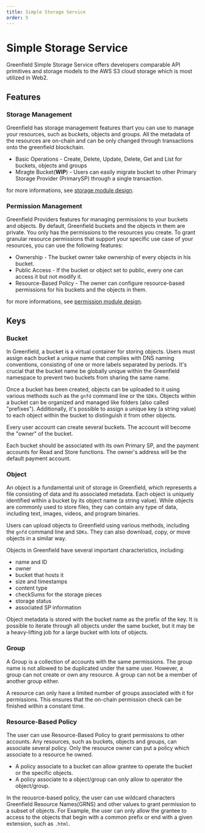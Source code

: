 ```yaml
---
title: Simple Storage Service
order: 5
---
```


# Simple Storage Service

Greenfield Simple Storage Service offers developers comparable API primitives and storage models to the AWS S3 cloud storage which 
is most utilized in Web2. 

## Features

### Storage Management

Greenfield has storage management features thart you can use to manage your resources, such as buckets, objects and groups. All the metadata of the resources are on-chain and can be only changed through transactions onto the greenfield blockchain. 

* Basic Operations - Create, Delete, Update, Delete, Get and List for buckets, objects and groups
* Miragte Bucket(**WIP**) - Users can easily migrate bucket to other Primary Storage Provider (PrimarySP) through a single transaction.

for more informations, see [storage module design](../greenfield-blockchain/modules/storage-module.md).
  
### Permission Management

Greenfield Providers features for managing permissions to your buckets and objects. By default, Greenfield buckets and the objects in them are private. You only has the permissions to the resources you create. To grant granular resource permissions that support your specific use case of your resources, you can use the following features:

* Ownership - The bucket owner take ownership of every objects in his bucket.
* Public Access - If the bucket or object set to public, every one can access it but not modify it.
* Resource-Based Policy - The owner can configure resource-based permissions for his buckets and the objects in them.

for more informations, see [permission module design](../greenfield-blockchain/modules/permission.md).

## Keys

### Bucket
In Greenfield, a bucket is a virtual container for storing objects. Users must assign each bucket a unique name that complies with DNS naming conventions, consisting of one or more labels separated by periods. It's crucial that the bucket name be globally unique within the Greenfield namespace to prevent two buckets from sharing the same name. 

Once a bucket has been created, objects can be uploaded to it using various methods such as the `gnfd` command line or the `SDKs`. 
Objects within a bucket can be organized and managed like folders (also called "prefixes"). 
Additionally, it's possible to assign a unique key (a string value) to each object within the bucket to distinguish it from other objects.

Every user account can create several buckets. The account will become the "owner" of the bucket.

Each bucket should be associated with its own Primary SP, and the payment accounts for Read and Store functions. The owner's
address will be the default payment account.

### Object

An object is a fundamental unit of storage in Greenfield, which represents a file consisting of data and its associated 
metadata. Each object is uniquely identified within a bucket by its object name (a string value). 
While objects are commonly used to store files, they can contain any type of data, including text, 
images, videos, and program binaries.

Users can upload objects to Greenfield using various methods, including the `gnfd` command line and `SDKs`. They can also download, 
copy, or move objects in a similar way.

Objects in Greenfield have several important characteristics, including:
- name and ID
- owner
- bucket that hosts it
- size and timestamps
- content type
- checkSums for the storage pieces
- storage status
- associated SP information

Object metadata is stored with the bucket name as the prefix of the key. It is possible to iterate through all
objects under the same bucket, but it may be a heavy-lifting job for a large bucket with lots of objects.

### Group

A Group is a collection of accounts with the same permissions. The group name is not allowed to be duplicated under the
same user. However, a group can not create or own any resource. A group can not be a member of another group either.

A resource can only have a limited number of groups associated with it for permissions. This ensures that the on-chain
permission check can be finished within a constant time.

### Resource-Based Policy

The user can use Resource-Based Policy to grant permissions to other accounts. Any resources, such as buckets, objects and groups, can associate several policy. Only the resource owner can put a policy which associate to a resource he owned. 

- A policy associate to a bucket can allow grantee to operate the bucket or the specific objects.
- A policy associate to a object/group can only allow to operator the object/group.

In the reousrce-based policy, the user can use wildcard characters Greenfield Resource Names(GRNS) and other values to grant permission to a subset of objects. For Example, the user can only allow the grantee to access to the objects that begin with a common prefix or end with a given extension, such as `.html`.
